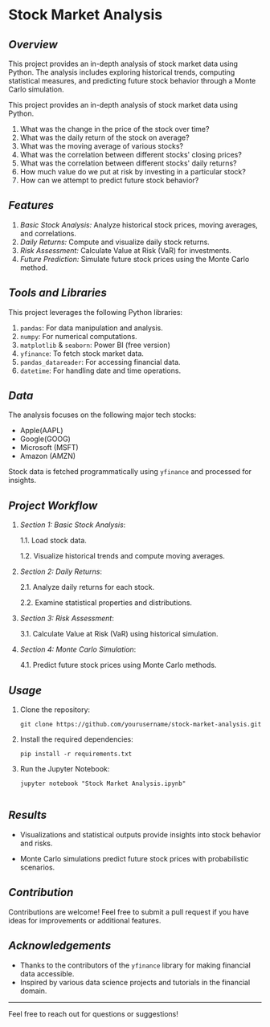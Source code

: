 # Stock Market Analysis
## _Overview_ ##
This project provides an in-depth analysis of stock market data using Python. The analysis includes exploring historical trends, computing statistical measures, and predicting future stock behavior through a Monte Carlo simulation.

This project provides an in-depth analysis of stock market data using Python.

1. What was the change in the price of the stock over time?
2. What was the daily return of the stock on average?
3. What was the moving average of various stocks?
4. What was the correlation between different stocks' closing prices?
5. What was the correlation between different stocks' daily returns?
6. How much value do we put at risk by investing in a particular stock?
7. How can we attempt to predict future stock behavior?


## _Features_
1. *Basic Stock Analysis:* Analyze historical stock prices, moving averages, and correlations.
2. *Daily Returns:* Compute and visualize daily stock returns.
3. *Risk Assessment:* Calculate Value at Risk (VaR) for investments.
4. *Future Prediction:* Simulate future stock prices using the Monte Carlo method.

## _Tools and Libraries_ ## 
This project leverages the following Python libraries:
1. `pandas`: For data manipulation and analysis.
2. `numpy`: For numerical computations.
3. `matplotlib` & `seaborn`: Power BI (free version)
4. `yfinance`: To fetch stock market data.
5. `pandas_datareader`: For accessing financial data.
6. `datetime`: For handling date and time operations.


## _Data_ 
The analysis focuses on the following major tech stocks:
- Apple(AAPL)
- Google(GOOG)
- Microsoft (MSFT)
- Amazon (AMZN)

Stock data is fetched programmatically using `yfinance` and processed for insights.


## _Project Workflow_ ##
1. *Section 1: Basic Stock Analysis*:
   
   1.1. Load stock data.
   
   1.2.  Visualize historical trends and compute moving averages.
   
2. *Section 2: Daily Returns*:
   
   2.1. Analyze daily returns for each stock.
   
   2.2. Examine statistical properties and distributions.
   
3. *Section 3: Risk Assessment*:
   
   3.1. Calculate Value at Risk (VaR) using historical simulation.
   
4. *Section 4: Monte Carlo Simulation*:
   
   4.1. Predict future stock prices using Monte Carlo methods.

## _Usage_ ##
1. Clone the repository:
   ```
   git clone https://github.com/yourusername/stock-market-analysis.git
2. Install the required dependencies:
   ```
   pip install -r requirements.txt
3. Run the Jupyter Notebook:
   ```
   jupyter notebook "Stock Market Analysis.ipynb"


## _Results_ ##

- Visualizations and statistical outputs provide insights into stock behavior and risks.

- Monte Carlo simulations predict future stock prices with probabilistic scenarios.

## _Contribution_ ## 
Contributions are welcome! Feel free to submit a pull request if you have ideas for improvements or additional features.

## _Acknowledgements_ 

- Thanks to the contributors of the `yfinance` library for making financial data accessible.
- Inspired by various data science projects and tutorials in the financial domain.

---

Feel free to reach out for questions or suggestions!
